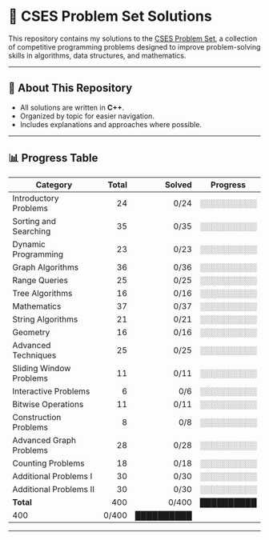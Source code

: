 # 📘 CSES Problem Set Solutions

This repository contains my solutions to the [CSES Problem Set](https://cses.fi/problemset/), a collection of competitive programming problems designed to improve problem-solving skills in algorithms, data structures, and mathematics.  

---

## 🚀 About This Repository

- All solutions are written in **C++**.
- Organized by topic for easier navigation.
- Includes explanations and approaches where possible.

---

## 📊 Progress Table

| Category                  | Total | Solved | Progress |
|----------------------------|------:|-------:|---------|
| Introductory Problems      | 24   | 0/24   | ░░░░░░░░░░ |
| Sorting and Searching      | 35   | 0/35   | ░░░░░░░░░░ |
| Dynamic Programming        | 23   | 0/23   | ░░░░░░░░░░ |
| Graph Algorithms           | 36   | 0/36   | ░░░░░░░░░░ |
| Range Queries              | 25   | 0/25   | ░░░░░░░░░░ |
| Tree Algorithms            | 16   | 0/16   | ░░░░░░░░░░ |
| Mathematics                | 37   | 0/37   | ░░░░░░░░░░ |
| String Algorithms          | 21   | 0/21   | ░░░░░░░░░░ |
| Geometry                   | 16   | 0/16   | ░░░░░░░░░░ |
| Advanced Techniques        | 25   | 0/25   | ░░░░░░░░░░ |
| Sliding Window Problems    | 11   | 0/11   | ░░░░░░░░░░ |
| Interactive Problems       | 6    | 0/6    | ░░░░░░░░░░ |
| Bitwise Operations         | 11   | 0/11   | ░░░░░░░░░░ |
| Construction Problems      | 8    | 0/8    | ░░░░░░░░░░ |
| Advanced Graph Problems    | 28   | 0/28   | ░░░░░░░░░░ |
| Counting Problems          | 18   | 0/18   | ░░░░░░░░░░ |
| Additional Problems I      | 30   | 0/30   | ░░░░░░░░░░ |
| Additional Problems II     | 30   | 0/30   | ░░░░░░░░░░ |
| **Total**                  | 400  | 0/400  | ██████████ |
| 400   | 0/400  | ██████████ |

---
